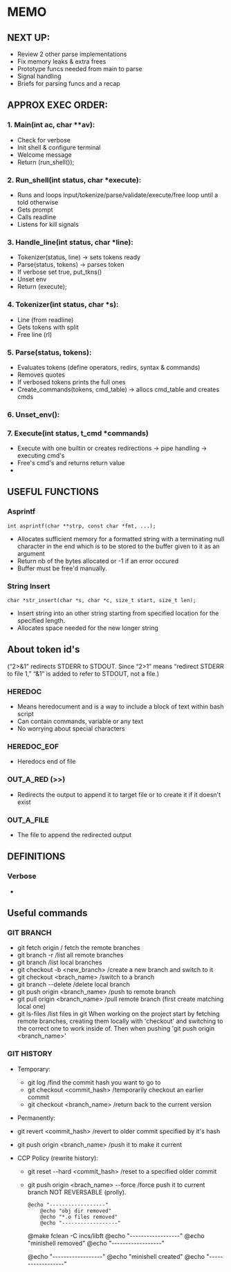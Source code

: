 # MEMO

## NEXT UP:
* Review 2 other parse implementations
* Fix memory leaks & extra frees
* Prototype funcs needed from main to parse
* Signal handling
* Briefs for parsing funcs and a recap

## APPROX EXEC ORDER:
### 1. Main(int ac, char **av):
  * Check for verbose
  * Init shell & configure terminal
  * Welcome message
  * Return (run_shell());

### 2. Run_shell(int status, char *execute):
  * Runs and loops input/tokenize/parse/validate/execute/free loop until a told otherwise
  * Gets prompt
  * Calls readline
  * Listens for kill signals

### 3. Handle_line(int status, char *line):
  * Tokenizer(status, line) -> sets tokens ready
  * Parse(status, tokens) -> parses token
  * If verbose set true, put_tkns()
  * Unset env
  * Return (execute);

### 4. Tokenizer(int status, char *s):
  * Line (from readline)
  * Gets tokens with split
  * Free line (rl)

### 5. Parse(status, tokens):
  * Evaluates tokens (define operators, redirs, syntax & commands)
  * Removes quotes
  * If verbosed tokens prints the full ones
  * Create_commands(tokens, cmd_table) -> allocs cmd_table and creates cmds

### 6. Unset_env():

### 7. Execute(int status, t_cmd *commands)
  * Execute with one builtin or creates redirections -> pipe handling -> executing cmd's
  * Free's cmd's and returns return value
  * 

## USEFUL FUNCTIONS
### Asprintf 
`int asprintf(char **strp, const char *fmt, ...);`
* Allocates sufficient memory for a formatted string with a terminating null character in the end which is to be stored to the buffer given to it as an argument
* Return nb of the bytes allocated or -1 if an error occured
* Buffer must be free'd manually.

### String Insert
`char *str_insert(char *s, char *c, size_t start, size_t len);`
* Insert string into an other string starting from specified location for the specified length.
* Allocates space needed for the new longer string

## About token id's
(“2>&1” redirects STDERR to STDOUT. Since “2>1” means “redirect STDERR to file 1,” “&1” is added to refer to STDOUT, not a file.)
### HEREDOC
  * Means heredocument and is a way to include a block of text within bash script
  * Can contain commands, variable or any text
  * No worrying about special characters
### HEREDOC_EOF
  * Heredocs end of file
### OUT_A_RED (>>)
  * Redirects the output to append it to target file or to create it if it doesn't exist
### OUT_A_FILE
  * The file to append the redirected output

## DEFINITIONS
### Verbose
  *

## Useful commands
### GIT BRANCH
  * git fetch origin / fetch the remote branches
  * git branch -r /list all remote branches
  * git branch /list local branches
  * git checkout -b <new_branch> /create a new branch and switch to it
  * git checkout <brach_name> /switch to a branch
  * git branch --delete <branchname> /delete local branch
  * git push origin <branch_name> /push to remote branch
  * git pull origin <branch_name> /pull remote branch (first create matching local one)
  * git ls-files /list files in git
When working on the project start by fetching remote branches, creating them locally with 'checkout' and switching to the correct one to work inside of. Then when pushing 'git push origin <branch_name>'
### GIT HISTORY
* Temporary:
  * git log /find the commit hash you want to go to
  * git checkout <commit_hash> /temporarily checkout an earlier commit
  * git checkout <branch_name> /return back to the current version

*  Permanently:
  * git revert <commit_hash> /revert to older commit specified by it's hash
  * git push origin <branch_name> /push it to make it current

* CCP Policy (rewrite history):
  * git reset --hard <commit_hash> /reset to a specified older commit
  * git push origin <brach_name> --force /force push it to current branch NOT REVERSABLE (prolly).

  		@echo "------------------"
			@echo "obj dir removed"
			@echo "*.o files removed"
			@echo "------------------"

      @make fclean -C incs/libft
			@echo "------------------"
			@echo "minishell removed"
			@echo "------------------"

      @echo "------------------"
			@echo "minishell created"
			@echo "------------------"